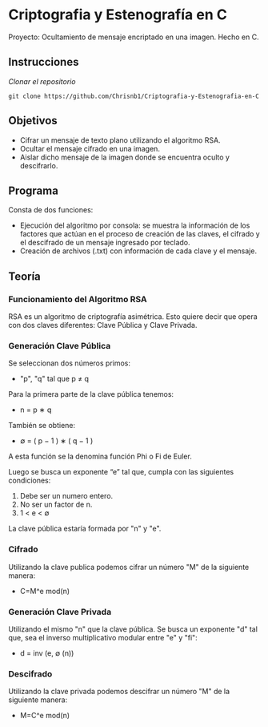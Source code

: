 # Criptografia y Estenografía en C

Proyecto: Ocultamiento de mensaje encriptado en una imagen. Hecho en C.

## Instrucciones
_Clonar el repositorio_

```
git clone https://github.com/Chrisnb1/Criptografia-y-Estenografia-en-C
```

## Objetivos
* Cifrar un mensaje de texto plano utilizando el algoritmo RSA.
* Ocultar el mensaje cifrado en una imagen. 
* Aislar dicho mensaje de la imagen donde se encuentra oculto y descifrarlo. 

## Programa
Consta de dos funciones:
* Ejecución del algoritmo por consola: se muestra la información de los factores que actúan en el proceso de creación de las claves, el cifrado y el descifrado de un mensaje ingresado por teclado. 
* Creación de archivos (.txt) con información de cada clave y el mensaje.

## Teoría
### Funcionamiento del Algoritmo RSA
RSA es un algoritmo de criptografía asimétrica. Esto quiere decir que opera con dos claves diferentes: Clave Pública y Clave Privada.

### Generación Clave Pública
Se seleccionan dos números primos:

* "p", "q" tal que p ≠ q

Para la primera parte de la clave pública tenemos:

* n = p ∗ q

También se obtiene:

* ∅ = ( p − 1 ) ∗ ( q − 1 )

A esta función se la denomina función Phi o Fi de Euler.

Luego se busca un exponente “e” tal que, cumpla con las siguientes condiciones:

1. Debe ser un numero entero.
2. No ser un factor de n.
3. 1 < e < ∅

La clave pública estaría formada por "n" y "e".

### Cifrado
Utilizando la clave publica podemos cifrar un número "M" de la siguiente manera:

* C=M^e mod(n)

### Generación Clave Privada
Utilizando el mismo "n" que la clave pública. Se busca un exponente "d" tal que, sea el inverso multiplicativo modular entre "e" y "fi":

* d = inv (e, ∅ (n)) 	

### Descifrado
Utilizando la clave privada podemos descifrar un número "M" de la siguiente manera:

* M=C^e mod(n)
